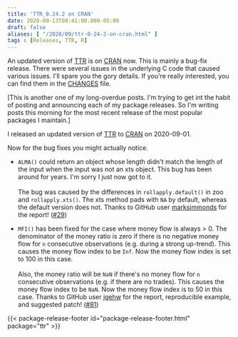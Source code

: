 ```yaml
---
title: 'TTR_0.24.2 on CRAN'
date: 2020-09-13T08:41:00.000-05:00
draft: false
aliases: [ "/2020/09/ttr-0-24-2-on-cran.html" ]
tags : [Releases, TTR, R]
---
```

  
An updated version of [TTR](http://cran.r-project.org/package=TTR) is on [CRAN](http://cran.r-project.org/) now. This is mainly a bug-fix release. There were several issues in the underlying C code that caused various issues. I'll spare you the gory details. If you're really interested, you can find them in the [CHANGES](https://github.com/joshuaulrich/TTR/blob/27ea28698295f56447fcc87ad515140bdb35c8a5/CHANGES) file. 

<!--more-->

[This is another one of my long-overdue posts. I'm trying to get int the habit of posting and announcing each of my package releases. So I'm writing posts this morning for the most recent release of the most popular packages I maintain.]

I released an updated version of [TTR](http://cran.r-project.org/package=TTR) to [CRAN](http://cran.r-project.org/) on 2020-09-01.

Now for the bug fixes you might actually notice.

- `ALMA()` could return an object whose length didn't match the length of the input when the input was not an xts object. This bug has been around for years. I'm sorry I just now got to it.
\
\
The bug was caused by the differences in `rollapply.default()` in zoo and `rollapply.xts()`. The xts method pads with `NA` by default, whereas the default version does not. Thanks to GitHub user [marksimmonds](https://github.com/marksimmonds) for the report! ([#29](https://github.com/joshuaulrich/TTR/issues/29))

- `MFI()` has been fixed for the case where money flow is always > 0. The denominator of the money ratio is zero if there is no negative money flow for `n` consecutive observations (e.g. during a strong up-trend). This causes the money flow index to be `Inf`. Now the money flow index is set to 100 in this case.
\
\
Also, the money ratio will be `NaN` if there's no money flow for `n` consecutive observations (e.g. if there are no trades). This causes the money flow index to be `NaN`. Now the money flow index is to 50 in this case.  Thanks to GitHub user [jgehw](https://github.com/jgehw) for the report, reproducible example, and suggested patch! ([#81](https://github.com/joshuaulrich/TTR/issues/81))

{{< package-release-footer id="package-release-footer.html" package="ttr" >}}
